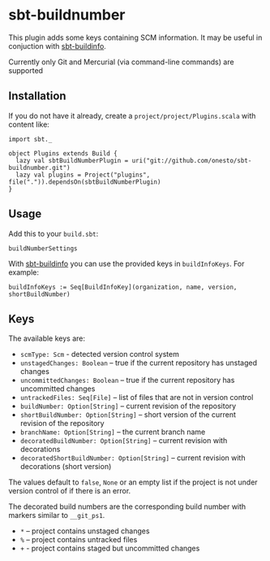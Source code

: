sbt-buildnumber
===============

This plugin adds some keys containing SCM information. It may be useful in
conjuction with [sbt-buildinfo](https://github.com/sbt/sbt-buildinfo).

Currently only Git and Mercurial (via command-line commands) are supported

Installation
------------

If you do not have it already, create a `project/project/Plugins.scala` with content like:

    import sbt._

    object Plugins extends Build {
      lazy val sbtBuildNumberPlugin = uri("git://github.com/onesto/sbt-buildnumber.git")
      lazy val plugins = Project("plugins", file(".")).dependsOn(sbtBuildNumberPlugin)
    }


Usage
-----

Add this to your `build.sbt`:

    buildNumberSettings

With [sbt-buildinfo](https://github.com/sbt/sbt-buildinfo) you can use the
provided keys in `buildInfoKeys`. For example:

    buildInfoKeys := Seq[BuildInfoKey](organization, name, version, shortBuildNumber)


Keys
----

The available keys are:

* `scmType: Scm` - detected version control system
* `unstagedChanges: Boolean` – true if the current repository has unstaged changes
* `uncommittedChanges: Boolean` – true if the current repository has uncommitted changes
* `untrackedFiles: Seq[File]` – list of files that are not in version control
* `buildNumber: Option[String]` – current revision of the repository
* `shortBuildNumber: Option[String]` – short version of the current revision of the repository
* `branchName: Option[String]` – the current branch name
* `decoratedBuildNumber: Option[String]` – current revision with decorations
* `decoratedShortBuildNumber: Option[String]` – current revision with decorations (short version)

The values default to `false`, `None` or an empty list if the project is not under version
control of if there is an error.

The decorated build numbers are the corresponding build number with markers similar
to `__git_ps1`.

* `*` – project contains unstaged changes
* `%` – project contains untracked files
* `+` - project contains staged but uncommitted changes
